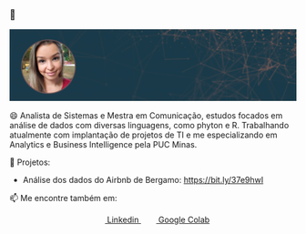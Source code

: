 ### 👋

<img src="https://raw.githubusercontent.com/camposraiza/camposraiza/master/New%20Project%20(1).png" alt="Raiza Campos">


😄 Analista de Sistemas e Mestra em Comunicação, estudos focados em análise de dados com diversas linguagens, como phyton e R. Trabalhando atualmente com implantação de projetos de TI e me especializando em Analytics e Business Intelligence pela PUC Minas. 

🌱 Projetos:
- Análise dos dados do Airbnb de Bergamo: https://bit.ly/37e9hwI

📫 Me encontre também em:
 <p align="center">
  <a href = "https://www.linkedin.com/in/raiza-campos-66411352/"><img src = "https://image.flaticon.com/icons/svg/174/174857.svg" height= 15px width = 15px> Linkedin </a>&nbsp;&nbsp;
  <a href = "https://drive.google.com/drive/folders/1dv-QVXSJ-b-rrMGtiiyh9eVhpHfMgkiz?usp=sharing"><img src="https://raw.githubusercontent.com/camposraiza/camposraiza/master/colab_favicon.ico" height= 15px width = 15px> Google Colab </a>
  </p>

<!--
**camposraiza/camposraiza** is a ✨ _special_ ✨ repository because its `README.md` (this file) appears on your GitHub profile.

Here are some ideas to get you started:

- 🔭 I’m currently working on ...
- 🌱 I’m currently learning ...
- 👯 I’m looking to collaborate on ...
- 🤔 I’m looking for help with ...
- 💬 Ask me about ...
- 📫 How to reach me: ...
- 😄 Pronouns: ...
- ⚡ Fun fact: ...
-->
